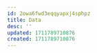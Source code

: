 ```yaml
---
id: 2owa6fwd3eqqyapxj4sphpz
title: Data
desc: ''
updated: 1711789710876
created: 1711789710876
---
```

